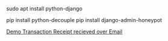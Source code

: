 sudo apt install python-django

pip install python-decouple 
pip install django-admin-honeypot


[Demo Transaction Receipt recieved over Email](https://drive.google.com/file/d/1-XOXT0Pif_a26axTZCCtbZv1GAOD6s74/view?usp=share_link)
